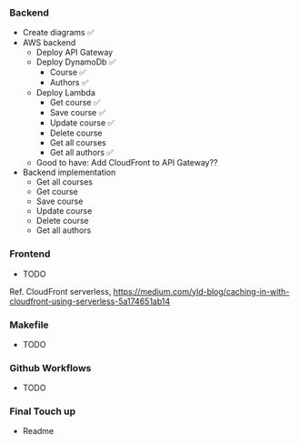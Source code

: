 ### Backend

- Create diagrams ✅
- AWS backend
  - Deploy API Gateway
  - Deploy DynamoDb ✅
    - Course ✅
    - Authors ✅
  - Deploy Lambda
    - Get course ✅
    - Save course ✅
    - Update course ✅
    - Delete course
    - Get all courses
    - Get all authors ✅
  - Good to have: Add CloudFront to API Gateway??
- Backend implementation
  - Get all courses
  - Get course
  - Save course
  - Update course
  - Delete course
  - Get all authors

### Frontend

- TODO

Ref. CloudFront serverless, https://medium.com/yld-blog/caching-in-with-cloudfront-using-serverless-5a174651ab14

### Makefile

- TODO

### Github Workflows

- TODO

### Final Touch up

- Readme

